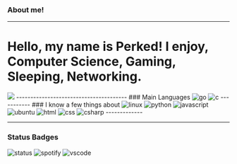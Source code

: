 ###         About me!
---------------------------------------
# Hello, my name is Perked! I enjoy, Computer Science, Gaming, Sleeping, Networking.
<img src="https://github.com/vperked/stats/blob/master/generated/overview.svg#gh-dark-mode-only" />
---------------------------------------
### Main Languages
<img src ="https://img.shields.io/badge/Go-00ADD8?style=for-the-badge&logo=go&logoColor=black"
alt = "go">
<img src ="https://img.shields.io/badge/C-00599C?style=for-the-badge&logo=c&logoColor=black"
alt = "c" >
-----------
### I know a few things about
<img src ="https://img.shields.io/badge/Linux-FCC624?style=for-the-badge&logo=linux&logoColor=black"
alt="linux" >
<img src = "https://img.shields.io/badge/Python-3776AB?style=for-the-badge&logo=python&logoColor=white"
alt="python">
<img src ="https://img.shields.io/badge/JavaScript-F7DF1E?style=for-the-badge&logo=javascript&logoColor=black"
alt ="javascript">
<img src ="https://img.shields.io/badge/Ubuntu-E95420?style=for-the-badge&logo=ubuntu&logoColor=white"
alt ="ubuntu">
<img src ="https://img.shields.io/badge/HTML-239120?style=for-the-badge&logo=html5&logoColor=white"
alt ="html">
<img src ="https://img.shields.io/badge/CSS-239120?&style=for-the-badge&logo=css3&logoColor=white" 
alt ="css">
<img src ="https://img.shields.io/badge/Csharp-239120?style=for-the-badge&logo=csharp&logoColor=black"
alt = "csharp">
-------------

---------------------------------------
###    Status Badges

<img src="https://api.statusbadges.me/badge/status/1056697577262813234?simple=true" alt="status">

<img src="https://api.statusbadges.me/badge/spotify/1056697577262813234" alt="spotify">

<img src="https://api.statusbadges.me/badge/vscode/1056697577262813234" alt="vscode">
